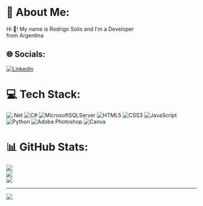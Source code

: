 # 💫 About Me:
Hi 👋! My name is Rodrigo Solis and I'm a Developer <br> from Argentina


## 🌐 Socials:
[![LinkedIn](https://img.shields.io/badge/LinkedIn-%230077B5.svg?logo=linkedin&logoColor=white)](https://www.linkedin.com/in/rodrigo-solis-142815257/) 

# 💻 Tech Stack:
![.Net](https://img.shields.io/badge/.NET-5C2D91?style=for-the-badge&logo=.net&logoColor=white) ![C#](https://img.shields.io/badge/c%23-%23239120.svg?style=for-the-badge&logo=c-sharp&logoColor=white) ![MicrosoftSQLServer](https://img.shields.io/badge/Microsoft%20SQL%20Sever-CC2927?style=for-the-badge&logo=microsoft%20sql%20server&logoColor=white) ![HTML5](https://img.shields.io/badge/html5-%23E34F26.svg?style=for-the-badge&logo=html5&logoColor=white) ![CSS3](https://img.shields.io/badge/css3-%231572B6.svg?style=for-the-badge&logo=css3&logoColor=white) ![JavaScript](https://img.shields.io/badge/javascript-%23323330.svg?style=for-the-badge&logo=javascript&logoColor=%23F7DF1E) ![Python](https://img.shields.io/badge/python-3670A0?style=for-the-badge&logo=python&logoColor=ffdd54) ![Adobe Photoshop](https://img.shields.io/badge/adobephotoshop-%2331A8FF.svg?style=for-the-badge&logo=adobephotoshop&logoColor=white) ![Canva](https://img.shields.io/badge/Canva-%2300C4CC.svg?style=for-the-badge&logo=Canva&logoColor=white)
# 📊 GitHub Stats:
![](https://github-readme-stats.vercel.app/api?username=nahuelsolisr&theme=radical&hide_border=true&include_all_commits=true&count_private=false)<br/>
![](https://github-readme-streak-stats.herokuapp.com/?user=nahuelsolisr&theme=radical&hide_border=true)<br/>
![](https://github-readme-stats.vercel.app/api/top-langs/?username=nahuelsolisr&theme=radical&hide_border=true&include_all_commits=true&count_private=false&layout=compact)

---
[![](https://visitcount.itsvg.in/api?id=nahuelsolisr&icon=0&color=1)](https://visitcount.itsvg.in)

<!-- Proudly created with GPRM ( https://gprm.itsvg.in ) -->
